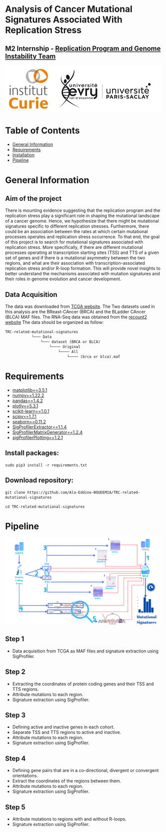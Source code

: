 # Analysis of Cancer Mutational Signatures Associated With Replication Stress

## M2 Internship - [Replication Program and Genome Instability Team](https://institut-curie.org/team/chen)

![Solid visualization](ReadMe_Images/Logos.png)

# Table of Contents

* [General Information](#General-Information)
* [Requirements](#Requirements)
* [Installation](#Installation)
* [Pipeline](#Pipeline)

# General Information

## Aim of the project

There is mounting evidence suggesting that the replication program and the replication stress play a significant role in shaping the mutational landscape of a cancer genome. Hence, we hypothesize that there might be mutational signatures specific to different replication stresses. Furthermore, there could be an association between the rates at which certain mutational processes operates and replication stress occurrence. To that end, the goal of this project is to search for mutational signatures associated with replication stress. More specifically, if there are different mutational processes operating at transcription starting sites (TSS) and TTS of a given set of genes and if there is a mutational asymmetry between the two regions, and what are their association with transcription-associated replication stress and/or R-loop formation. This will provide novel insights to better understand the mechanisms associated with mutation signatures and their roles in genome evolution and cancer development.  

## Data Acquisition

The data was downloaded from [TCGA website](https://portal.gdc.cancer.gov/).
The Two datasets used in this analysis are the BReast-CAncer (BRCA) and the BLadder CAncer (BLCA) MAF files.
The RNA-Seq data was obtained from the [recount2 website](https://jhubiostatistics.shinyapps.io/recount/)
The data should be organized as follow:

    TRC-related-mutational-signatures
				└─── Data
					└─── dataset (BRCA or BLCA) 				
						└──── Original 
							└──── All
								└──── (brca or blca).maf

# Requirements

- [matplotlib==3.5.1](https://matplotlib.org/)
- [numpy==1.22.2](https://numpy.org/)
- [pandas==1.4.2](https://pandas.pydata.org/)
- [plotly==5.3.1](https://plotly.com/)
- [scikit-learn==1.0.1](https://scikit-learn.org/)
- [scipy==1.7.1](https://scipy.org/)
- [seaborn==0.11.2](https://seaborn.pydata.org/)
- [SigProfilerExtractor==1.1.4](https://osf.io/t6j7u/wiki/home/)
- [SigProfilerMatrixGenerator==1.2.4](https://osf.io/s93d5/wiki/home/)
- [sigProfilerPlotting==1.2.1](https://osf.io/2aj6t/wiki/home/)

## Install packages:


```
sudo pip3 install -r requirements.txt
```


## Download repository:

```
git clone https://github.com/Ala-Eddine-BOUDEMIA/TRC-related-mutational-signatures
```


```
cd TRC-related-mutational-signatures
```

# Pipeline

![Solid visualization](ReadMe_Images/Pipeline.png)

## Step 1 

- Data acquisition from TCGA as MAF files and signature extraction using SigProfiler. 

## Step 2 

- Extracting the coordinates of protein coding genes and their TSS and TTS regions.
- Attribute mutations to each region.
- Signature extraction using SigProfiler.

## Step 3 

- Defining active and inactive genes in each cohort.
- Separate TSS and TTS regions to active and inactive.
- Attribute mutations to each region.
- Signature extraction using SigProfiler. 

## Step 4 

- Defining gene pairs that are in a co-directional, divergent or convergent orientations.
- Extract the coordinates of the regions between them.
- Attribute mutations to each region.
- Signature extraction using SigProfiler.

## Step 5 

- Attribute mutations to regions with and without R-loops.
- Signature extraction using SigProfiler.